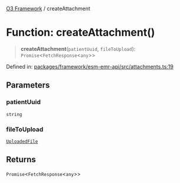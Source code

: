 [O3 Framework](../API.md) / createAttachment

# Function: createAttachment()

> **createAttachment**(`patientUuid`, `fileToUpload`): `Promise`\<`FetchResponse`\<`any`\>\>

Defined in: [packages/framework/esm-emr-api/src/attachments.ts:19](https://github.com/openmrs/openmrs-esm-core/blob/main/packages/framework/esm-emr-api/src/attachments.ts#L19)

## Parameters

### patientUuid

`string`

### fileToUpload

[`UploadedFile`](../interfaces/UploadedFile.md)

## Returns

`Promise`\<`FetchResponse`\<`any`\>\>

